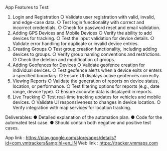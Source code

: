 App Features to Test:
1. Login and Registration
○ Validate user registration with valid, invalid, and edge-case data.
○ Test login functionality with correct and incorrect credentials.
○ Check for password reset and email validation.
2. Adding GPS Devices and Mobile Devices
○ Verify the ability to add devices for tracking.
○ Test the input validation for device details.
○ Validate error handling for duplicate or invalid device entries.
3. Creating Groups
○ Test group creation functionality, including adding devices to groups.
○ Verify group naming conventions and restrictions.
○ Check the deletion and modification of groups.
4. Adding Geofences for Devices
○ Validate geofence creation for individual devices.
○ Test geofence alerts when a device exits or enters a specified boundary.
○ Ensure UI displays active geofences correctly.
5. Viewing Reports
○ Validate the generation of reports on device status, location, or performance.
○ Test filtering options for reports (e.g., date range, device type).
○ Ensure accurate data is displayed in reports.
6. Live Tracking
○ Test real-time tracking updates for vehicles and mobile devices.
○ Validate UI responsiveness to changes in device location.
○ Verify integration with map services for location tracking.

Deliverables:
● Detailed explanation of the automation plan.
● Code for the automated test case.
● Should contain both negative and positive test cases.

App link :
https://play.google.com/store/apps/details?id=com.vmtrackers&amp;hl=en_IN
Web link : https://tracker.vmmaps.com
